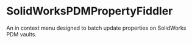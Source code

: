 # SolidWorksPDMPropertyFiddler
An in context menu designed to batch update properties on SolidWorks PDM vaults.
